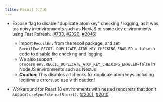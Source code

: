 ```yaml
---
title: Recoil 0.7.6
---
```


- Expose flag to disable "duplicate atom key" checking / logging, as it was too noisy in environments such as NextJS or some dev environments using Fast Refresh. ([#733](https://github.com/facebookexperimental/Recoil/pull/733), [#2020](https://github.com/facebookexperimental/Recoil/pull/2020), [#2046](https://github.com/facebookexperimental/Recoil/pull/2046))
  - Import `RecoilEnv` from the recoil package, and set `RecoilEnv.RECOIL_DUPLICATE_ATOM_KEY_CHECKING_ENABLED = false` in code to disable the checking and logging.
  - We also support `process.env.RECOIL_DUPLICATE_ATOM_KEY_CHECKING_ENABLED=false` in NodeJS environments such as NextJs
  - ***Caution***: This disables all checks for duplicate atom keys including legitimate errors, so use with caution!

- Workaround for React 18 environments with nested renderers that don't support `useSyncExternalStore()`. ([#2001](https://github.com/facebookexperimental/Recoil/pull/2001), [#2010](https://github.com/facebookexperimental/Recoil/pull/2010))

